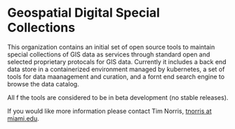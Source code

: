 # Geospatial Digital Special Collections

This organization contains an initial set of open source tools to maintain special collections of GIS data as services through standard open and selected proprietary protocals for GIS data. Currently it includes a back end data store in a containerized environment managed by kubernetes, a set of tools for data maanagement and curation, and a fornt end search engine to browse the data catalog.

All f the tools are considered to be in beta development (no stable releases).

If you would like more information please contact Tim Norris, [tnorris at miami.edu](mailto:tnorris@miami.edu).
